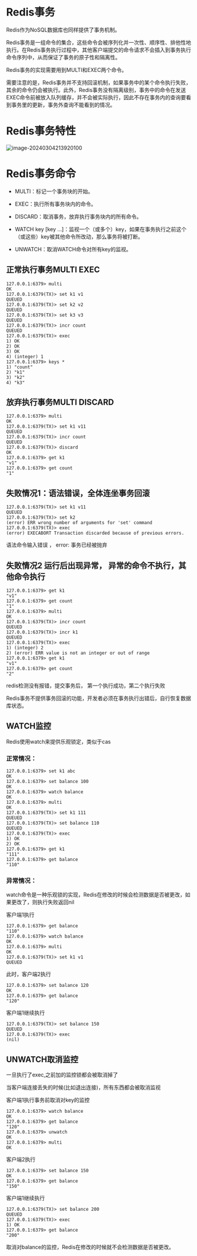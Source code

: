 # Redis事务

Redis作为NoSQL数据库也同样提供了事务机制。

Redis事务是一组命令的集合，这些命令会被序列化并一次性、顺序性、排他性地执行。在Redis事务执行过程中，其他客户端提交的命令请求不会插入到事务执行命令序列中，从而保证了事务的原子性和隔离性。

Redis事务的实现需要用到MULTI和EXEC两个命令。

需要注意的是，Redis事务并不支持回滚机制，如果事务中的某个命令执行失败，其余的命令仍会被执行。此外，Redis事务没有隔离级别，事务中的命令在发送EXEC命令前被放入队列缓存，并不会被实际执行，因此不存在事务内的查询要看到事务里的更新，事务外查询不能看到的情况。

# Redis事务特性

![image-20240304213920100](https://gitee.com/dongguo4812_admin/image/raw/master/image/202403042139377.png)

# Redis事务命令

- MULTI：标记一个事务块的开始。

- EXEC：执行所有事务块内的命令。

- DISCARD：取消事务，放弃执行事务块内的所有命令。

- WATCH key [key …]：监视一个（或多个）key，如果在事务执行之前这个（或这些）key被其他命令所改动，那么事务将被打断。

- UNWATCH：取消WATCH命令对所有key的监视。

## 正常执行事务MULTI EXEC

```shell
127.0.0.1:6379> multi
OK
127.0.0.1:6379(TX)> set k1 v1
QUEUED
127.0.0.1:6379(TX)> set k2 v2
QUEUED
127.0.0.1:6379(TX)> set k3 v3
QUEUED
127.0.0.1:6379(TX)> incr count
QUEUED
127.0.0.1:6379(TX)> exec
1) OK
2) OK
3) OK
4) (integer) 1
127.0.0.1:6379> keys *
1) "count"
2) "k1"
3) "k2"
4) "k3"
```

## 放弃执行事务MULTI  DISCARD

```shell
127.0.0.1:6379> multi
OK
127.0.0.1:6379(TX)> set k1 v11
QUEUED
127.0.0.1:6379(TX)> incr count
QUEUED
127.0.0.1:6379(TX)> discard
OK
127.0.0.1:6379> get k1
"v1"
127.0.0.1:6379> get count
"1"
```

## 失败情况1：语法错误，全体连坐事务回滚

```shell
127.0.0.1:6379(TX)> set k1 v11
QUEUED
127.0.0.1:6379(TX)> set k2
(error) ERR wrong number of arguments for 'set' command
127.0.0.1:6379(TX)> exec
(error) EXECABORT Transaction discarded because of previous errors.
```

语法命令输入错误   ， error: 事务已经被抛弃

## 失败情况2 运行后出现异常， 异常的命令不执行，其他命令执行

```shell
127.0.0.1:6379> get k1
"v1"
127.0.0.1:6379> get count
"1"
127.0.0.1:6379> multi
OK
127.0.0.1:6379(TX)> incr count
QUEUED
127.0.0.1:6379(TX)> incr k1
QUEUED
127.0.0.1:6379(TX)> exec
1) (integer) 2
2) (error) ERR value is not an integer or out of range
127.0.0.1:6379> get k1
"v1"
127.0.0.1:6379> get count
"2"
```

redis检测没有报错，提交事务后， 第一个执行成功，第二个执行失败



Redis事务不提供事务回滚的功能，开发者必须在事务执行出错后，自行恢复数据库状态。

## WATCH监控

Redis使用watch来提供乐观锁定，类似于cas



### 正常情况：

```shell
127.0.0.1:6379> set k1 abc
OK
127.0.0.1:6379> set balance 100
OK
127.0.0.1:6379> watch balance
OK
127.0.0.1:6379> multi
OK
127.0.0.1:6379(TX)> set k1 111
QUEUED
127.0.0.1:6379(TX)> set balance 110
QUEUED
127.0.0.1:6379(TX)> exec
1) OK
2) OK
127.0.0.1:6379> get k1
"111"
127.0.0.1:6379> get balance
"110"
```



### 异常情况：

watch命令是一种乐观锁的实现，Redis在修改的时候会检测数据是否被更改，如果更改了，则执行失败返回nil

客户端1执行

```shell
127.0.0.1:6379> get balance
"110"
127.0.0.1:6379> watch balance
OK
127.0.0.1:6379> multi
OK
127.0.0.1:6379(TX)> set k1 v1
QUEUED
```

此时，客户端2执行

```shell
127.0.0.1:6379> set balance 120
OK
127.0.0.1:6379> get balance
"120"
```

客户端1继续执行

```shell
127.0.0.1:6379(TX)> set balance 150
QUEUED
127.0.0.1:6379(TX)> exec
(nil)
```



## UNWATCH取消监控

一旦执行了exec,之前加的监控锁都会被取消掉了

当客户端连接丢失的时候(比如退出连接)，所有东西都会被取消监视



客户端1执行事务前取消对key的监控

```shell
127.0.0.1:6379> watch balance
OK
127.0.0.1:6379> get balance
"120"
127.0.0.1:6379> unwatch
OK
127.0.0.1:6379> multi
OK
```

客户端2执行

```shell
127.0.0.1:6379> set balance 150
OK
127.0.0.1:6379> get balance
"150"
```

客户端1继续执行

```shell
127.0.0.1:6379(TX)> set balance 200
QUEUED
127.0.0.1:6379(TX)> exec
1) OK
127.0.0.1:6379> get balance
"200"
```

取消对balance的监控，Redis在修改的时候就不会检测数据是否被更改。